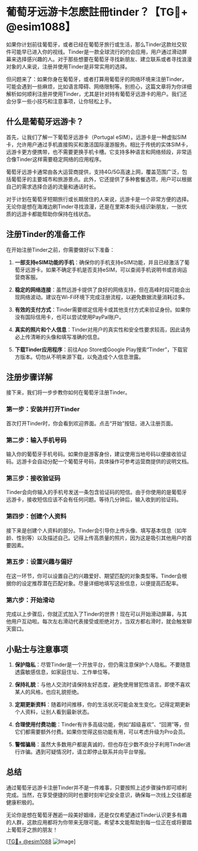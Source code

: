 # 葡萄牙远游卡怎麽註冊tinder？【TG💪+ @esim1088】

如果你计划前往葡萄牙，或者已经在葡萄牙旅行或生活，那么Tinder这款社交软件可能早已进入你的视线。Tinder是一款全球流行的约会应用，用户通过滑动屏幕来选择感兴趣的人。对于那些想要在葡萄牙寻找新朋友、建立联系或者寻找浪漫对象的人来说，注册并使用Tinder是非常实用的选择。

但问题来了：如果你身在葡萄牙，或者打算用葡萄牙的网络环境来注册Tinder，可能会遇到一些麻烦，比如语言障碍、网络限制等。别担心，这篇文章将为你详细解析如何顺利注册并使用Tinder，尤其是针对持有葡萄牙远游卡的用户。我们还会分享一些小技巧和注意事项，让你轻松上手。

## 什么是葡萄牙远游卡？

首先，让我们了解一下葡萄牙远游卡（Portugal eSIM）。远游卡是一种虚拟SIM卡，允许用户通过手机直接购买和激活国际漫游服务。相比于传统的实体SIM卡，远游卡更方便携带，也不需要更换手机卡槽。它支持多种语言和网络频段，非常适合像Tinder这样需要稳定网络的应用程序。

葡萄牙远游卡通常由各大运营商提供，支持4G/5G高速上网，覆盖范围广泛，包括葡萄牙的主要城市和旅游景点。此外，它还提供了多种套餐选项，用户可以根据自己的需求选择合适的流量和通话时长。

对于计划在葡萄牙短期旅行或长期居住的人来说，远游卡是一个非常方便的选择。无论你是想在海滩边刷Tinder寻找浪漫，还是在里斯本街头结识新朋友，一张优质的远游卡都能帮助你保持在线状态。

## 注册Tinder的准备工作

在开始注册Tinder之前，你需要做好以下准备：

1. **一部支持eSIM功能的手机**：确保你的手机支持eSIM功能，并且已经激活了葡萄牙远游卡。如果不确定手机是否支持eSIM，可以查阅手机说明书或咨询运营商客服。
   
2. **稳定的网络连接**：虽然远游卡提供了良好的网络支持，但在高峰时段可能会出现网络波动。建议在Wi-Fi环境下完成注册流程，以避免数据流量消耗过多。

3. **有效的支付方式**：Tinder需要绑定信用卡或其他支付方式来验证身份。如果你没有国际信用卡，也可以尝试使用PayPal账户。

4. **真实的照片和个人信息**：Tinder对用户的真实性和安全性要求较高，因此请务必上传清晰的头像和填写准确的信息。

5. **下载Tinder应用程序**：前往App Store或Google Play搜索“Tinder”，下载官方版本。切勿从不明来源下载，以免造成个人信息泄露。

## 注册步骤详解

接下来，我们将一步步教你如何在葡萄牙注册Tinder。

### 第一步：安装并打开Tinder

首次打开Tinder时，你会看到欢迎界面。点击“开始”按钮，进入注册页面。

### 第二步：输入手机号码

输入你的葡萄牙手机号码。如果你是游客身份，建议使用当地号码以便接收验证码。远游卡会自动分配一个葡萄牙号码，具体操作可参考运营商提供的说明文档。

### 第三步：接收验证码

Tinder会向你输入的手机号发送一条包含验证码的短信。由于你使用的是葡萄牙远游卡，接收短信应该不会有任何问题。等待几分钟后，输入收到的验证码。

### 第四步：创建个人资料

接下来是创建个人资料的部分。Tinder会引导你上传头像、填写基本信息（如年龄、性别等）以及描述自己。记得上传高质量的照片，因为这是吸引其他用户的首要因素。

### 第五步：设置兴趣与偏好

在这一环节，你可以设置自己的兴趣爱好、期望匹配的对象类型等。Tinder会根据你的设定推荐潜在匹配对象。尽量详细地填写这些信息，以便提高匹配率。

### 第六步：开始滑动

完成以上步骤后，你就正式加入了Tinder的世界！现在可以开始滑动屏幕，与其他用户互动啦。每次左右滑动代表接受或拒绝对方，当双方都右滑时，就会触发聊天窗口。

## 小贴士与注意事项

1. **保护隐私**：尽管Tinder是一个开放平台，但仍需注意保护个人隐私。不要随意透露敏感信息，如家庭住址、工作单位等。

2. **保持礼貌**：与他人交流时请保持友好态度，避免使用冒犯性语言。即使不喜欢某人的风格，也应礼貌拒绝。

3. **定期更新资料**：随着时间推移，你的生活状况可能会发生变化。记得定期更新个人资料，让别人看到最新状态。

4. **合理使用付费功能**：Tinder有许多高级功能，例如“超级喜欢”、“回溯”等，但它们都需要额外付费。如果你觉得这些功能有用，可以考虑升级为Pro会员。

5. **警惕骗局**：虽然大多数用户都是真诚的，但也存在少数不良分子利用Tinder进行诈骗。遇到可疑情况时，请立即停止联系并向平台举报。

## 总结

通过葡萄牙远游卡注册Tinder并不是一件难事，只要按照上述步骤操作即可顺利完成。当然，在享受便捷的同时也要时刻牢记安全意识，确保每一次线上交往都是健康积极的。

无论你是想在葡萄牙邂逅一段美好姻缘，还是仅仅希望通过Tinder认识更多有趣的人群，这款应用都将为你带来无限可能。希望本文能帮助到每一位正在或将要踏上葡萄牙之旅的朋友！

[[TG💪+ @esim1088](https://t.me/s/esim1088) ![Image](https://i.postimg.cc/4NQfJmqS/Snipaste-2025-05-13-00-14-12.png)]